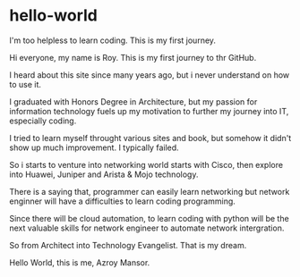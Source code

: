 # hello-world

I'm too helpless to learn coding. This is my first journey.

Hi everyone, my name is Roy. This is my first journey to thr GitHub. 

I heard about this site since many years ago, but i never understand on how to use it.

I graduated with Honors Degree in Architecture, but my passion for information technology 
fuels up my motivation to further my journey into IT, especially coding.

I tried to learn myself throught various sites and book, but somehow it didn't show up much 
improvement. I typically failed.

So i starts to venture into networking world starts with Cisco, then explore into Huawei, 
Juniper and Arista & Mojo technology. 

There is a saying that, programmer can easily learn networking but network enginner will have 
a difficulties to learn coding programming. 

Since there will be cloud automation, to learn coding with python will be the next valuable skills 
for network engineer to automate network intergration. 

So from Architect into Technology Evangelist. That is my dream. 

Hello World, this is me, Azroy Mansor.
